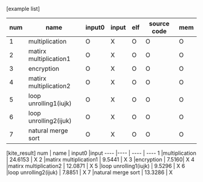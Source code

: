 [example list]

num | name | input0 |input | elf | source code| mem
---- |---- | ---- | ---- | ----| ----| ----
1 |multiplication | O | X| O | O| O
2 |matirx multiplication1 | O | X| O | O| O
3 |encryption | O | X| O | O| O
4 |matirx multiplication2 | O | X | O| O| O
5 |loop unrolling1(iujk) | O | X | O| O| O
6 |loop unrolling2(ijuk) | O | X | O| O| O
7 |natural merge sort | O | X | O| O| O

[kite_result]
num | name | input0 |input 
---- |---- | ---- | ---- 
1 |multiplication | 24.6153 | X
2 |matirx multiplication1 | 9.5441 | X
3 |encryption | 7.5160| X
4 |matirx multiplication2 | 12.0871 | X 
5 |loop unrolling1(iujk) | 9.5296 | X 
6 |loop unrolling2(ijuk) | 7.8851 | X 
7 |natural merge sort | 13.3286 | X 
